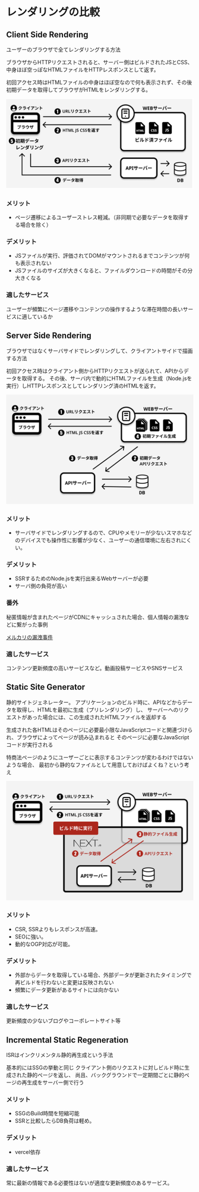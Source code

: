 # レンダリングの比較

## Client Side Rendering

ユーザーのブラウザで全てレンダリングする方法

ブラウザからHTTPリクエストされると、サーバー側はビルドされたJSとCSS、中身ほぼ空っぽなHTMLファイルをHTTPレスポンスとして返す。

初回アクセス時はHTMLファイルの中身はほぼ空なので何も表示されず、その後初期データを取得してブラウザがHTMLをレンダリングする。

![CSR](CSR.png)

### メリット

- ページ遷移によるユーザーストレス軽減。（非同期で必要なデータを取得する場合を除く）

### デメリット

- JSファイルが実行、評価されてDOMがマウントされるまでコンテンツが何も表示されない
- JSファイルのサイズが大きくなると、ファイルダウンロードの時間がその分大きくなる

### 適したサービス

ユーザーが頻繁にページ遷移やコンテンツの操作するような滞在時間の長いサービスに適しているか


## Server Side Rendering

ブラウザではなくサーバサイドでレンダリングして、クライアントサイドで描画する方法

初回アクセス時はクライアント側からHTTPリクエストが送られて、APIからデータを取得する。
その後、サーバ内で動的にHTMLファイルを生成（Node.jsを実行）しHTTPレスポンスとしてレンダリング済のHTMLを返す。

![SSR](SSR.png)

### メリット
- サーバサイドでレンダリングするので、CPUやメモリーが少ないスマホなどのデバイスでも操作性に影響が少なく、ユーザーの通信環境に左右されにくい。

### デメリット
- SSRするためのNode.jsを実行出来るWebサーバーが必要
- サーバ側の負荷が高い

### 番外

秘匿情報が含まれたページがCDNにキャッシュされた場合、個人情報の漏洩などに繋がった事例

[メルカリの漏洩事件](https://engineering.mercari.com/blog/entry/2017-06-22-204500/)

### 適したサービス

コンテンツ更新頻度の高いサービスなど。動画投稿サービスやSNSサービス

## Static Site Generator

静的サイトジェネレーター。
アプリケーションのビルド時に、APIなどからデータを取得し、HTMLを最初に生成（プリレンダリング）し、 サーバーへのリクエストがあった場合には、この生成されたHTMLファイルを返却する

生成された各HTMLはそのページに必要最小限なJavaScriptコードと関連づけられ、ブラウザによってページが読み込まれると そのページに必要なJavaScriptコードが実行される

特商法ページのようにユーザーごとに表示するコンテンツが変わるわけではないような場合、
最初から静的なファイルとして用意しておけばよくね？という考え

![SSG](SSG.png)

### メリット

- CSR, SSRよりもレスポンスが高速。
- SEOに強い。
- 動的なOGP対応が可能。

### デメリット

- 外部からデータを取得している場合、外部データが更新されたタイミングで再ビルドを行わないと変更は反映されない
- 頻繁にデータ更新があるサイトには向かない


### 適したサービス

更新頻度の少ないブログやコーポレートサイト等

## Incremental Static Regeneration

ISRはインクリメンタル静的再生成という手法

基本的にはSSGの挙動と同じ
クライアント側のリクエストに対しビルド時に生成された静的ページを返し、 尚且、バックグラウンドで一定期間ごとに静的ページの再生成をサーバー側で行う

### メリット
- SSGのBuild時間を短縮可能
- SSRと比較したらDB負荷は軽め。

### デメリット
- vercel依存

### 適したサービス
常に最新の情報である必要性はないが適度な更新頻度のあるサービス。


